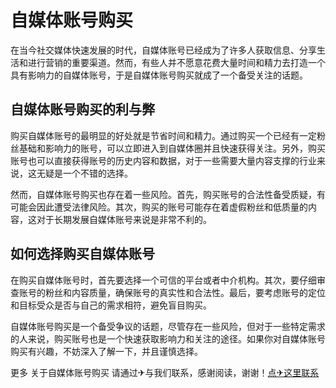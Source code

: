 # 自媒体账号购买

在当今社交媒体快速发展的时代，自媒体账号已经成为了许多人获取信息、分享生活和进行营销的重要渠道。然而，有些人并不愿意花费大量时间和精力去打造一个具有影响力的自媒体账号，于是自媒体账号购买就成了一个备受关注的话题。

## 自媒体账号购买的利与弊

购买自媒体账号的最明显的好处就是节省时间和精力。通过购买一个已经有一定粉丝基础和影响力的账号，可以立即进入到自媒体圈并且快速获得关注。另外，购买账号也可以直接获得账号的历史内容和数据，对于一些需要大量内容支撑的行业来说，这无疑是一个不错的选择。

然而，自媒体账号购买也存在着一些风险。首先，购买账号的合法性备受质疑，有可能会因此遭受法律风险。其次，购买的账号可能存在着虚假粉丝和低质量的内容，这对于长期发展自媒体账号来说是非常不利的。

## 如何选择购买自媒体账号

在购买自媒体账号时，首先要选择一个可信的平台或者中介机构。其次，要仔细审查账号的粉丝和内容质量，确保账号的真实性和合法性。最后，要考虑账号的定位和目标受众是否与自己的需求相符，避免盲目购买。

自媒体账号购买是一个备受争议的话题，尽管存在一些风险，但对于一些特定需求的人来说，购买账号也是一个快速获取影响力和关注的途径。如果你对自媒体账号购买有兴趣，不妨深入了解一下，并且谨慎选择。

更多 关于自媒体账号购买 请通过✈与我们联系，感谢阅读，谢谢！[点✈这里联系](https://t.me/gngwzh)